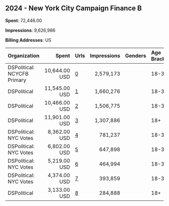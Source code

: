 ## 2024 - New York City Campaign Finance B 
**Spent**: 72,446.00

**Impressions**: 9,626,986

**Billing Addresses**: US

|Organization|Spent|Urls|Impressions|Genders|Age Brackets|Country Codes|
|:---|---:|:---|---:|:---|:---|:---|
|DSPolitical: NCYCFB Primary|10,644.00 USD|[0](https://www.snap.com/political-ads/asset/dfdab2765a951c9f50cb86bea48ad9f609e2d42dd941c6edac3ed1507dfb23be?mediaType=mp4)|2,579,173||18-34|united states|
|DSPolitical|11,545.00 USD|[1](https://www.snap.com/political-ads/asset/5546f85be1c5f5b01b436e445359a551df8d2d8eb5dbbae2c9183c91631d4abf?mediaType=jpg)|1,660,276||18-35|united states|
|DSPolitical|10,466.00 USD|[2](https://www.snap.com/political-ads/asset/7a0cf285fd84eda91654c636fdd1ac9596abbaba7d698eb7815759032bc2eddd?mediaType=mp4)|1,506,775||18-35|united states|
|DSPolitical|11,901.00 USD|[3](https://www.snap.com/political-ads/asset/c0df3a50343282ada768a3358d21fd300c7a79801aeed961c0ad64c747bc87bd?mediaType=mp4)|1,307,886||18+|united states|
|DSPolitical: NYC Votes|8,362.00 USD|[4](https://www.snap.com/political-ads/asset/7e75d0de0c5fb7c8c8e75073ac3e055951af375a35e151bb13e5ed6c8cf74849?mediaType=png)|781,237||18-35|united states|
|DSPolitical: NYC Votes|6,802.00 USD|[5](https://www.snap.com/political-ads/asset/1dc6a70d627c33f35f3c301ad59f5c1364da5c8a53daba61a896d0886e34a8a7?mediaType=mp4)|647,898||18-35|united states|
|DSPolitical: NYC Votes|5,219.00 USD|[6](https://www.snap.com/political-ads/asset/54052e6a8153f25a32b8733e69ab92bab234f9115d272b6109be2edae13d861f?mediaType=png)|464,994||18-35|united states|
|DSPolitical: NYC Votes|4,374.00 USD|[7](https://www.snap.com/political-ads/asset/b83ccb58ec6c29b310992dded45446842517c3d6ee6865afa3e1d0546f4cf430?mediaType=mp4)|393,859||18-35|united states|
|DSPolitical|3,133.00 USD|[8](https://www.snap.com/political-ads/asset/4b1fdd4fd4b3edbd67f0680b64cdf4d7bd708959bd888e9678e2e025ce0d081c?mediaType=mp4)|284,888||18+|united states|
